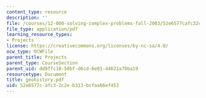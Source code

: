 ```yaml
---
content_type: resource
description: ''
file: /courses/12-000-solving-complex-problems-fall-2003/52e6577cafc32c2eb313bcfaa66ef453_geohistory.pdf
file_type: application/pdf
learning_resource_types:
- Projects
license: https://creativecommons.org/licenses/by-nc-sa/4.0/
ocw_type: OCWFile
parent_title: Projects
parent_type: CourseSection
parent_uid: dd9ffc10-50bf-d6cd-6e01-44621a70ba19
resourcetype: Document
title: geohistory.pdf
uid: 52e6577c-afc3-2c2e-b313-bcfaa66ef453
---
```

